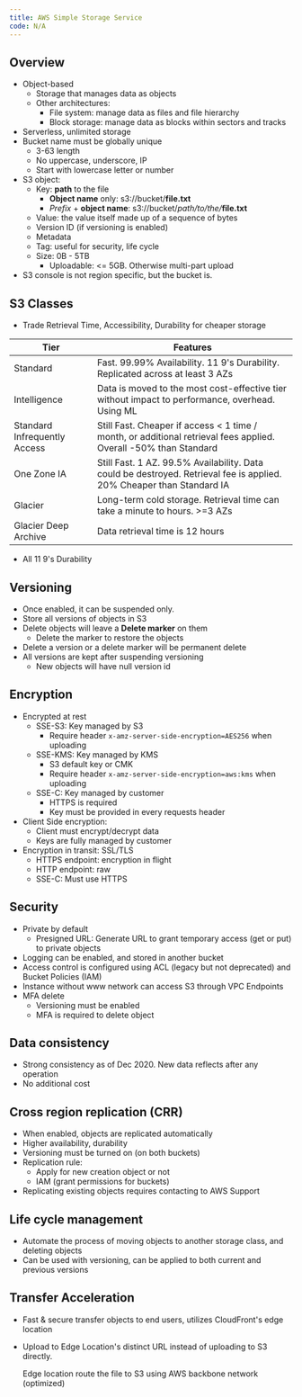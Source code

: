 ```yaml
---
title: AWS Simple Storage Service
code: N/A
---
```


## Overview

- Object-based
  - Storage that manages data as objects
  - Other architectures:
    - File system: manage data as files and file hierarchy
    - Block storage: manage data as blocks within sectors and tracks
- Serverless, unlimited storage
- Bucket name must be globally unique
  - 3-63 length
  - No uppercase, underscore, IP
  - Start with lowercase letter or number
- S3 object:
  - Key: **path** to the file
    - **Object name** only: s3://bucket/**file.txt**
    - _Prefix_ + **object name**: s3://bucket/_path/to/the/_**file.txt**
  - Value: the value itself made up of a sequence of bytes
  - Version ID (if versioning is enabled)
  - Metadata
  - Tag: useful for security, life cycle
  - Size: 0B - 5TB
    - Uploadable: <= 5GB. Otherwise multi-part upload
- S3 console is not region specific, but the bucket is.

## S3 Classes

- Trade Retrieval Time, Accessibility, Durability for cheaper storage

| Tier                         | Features                                                                                                              |
| ---------------------------- | --------------------------------------------------------------------------------------------------------------------- |
| Standard                     | Fast. 99.99% Availability. 11 9's Durability. Replicated across at least 3 AZs                                        |
| Intelligence                 | Data is moved to the most cost-effective tier without impact to performance, overhead. Using ML                       |
| Standard Infrequently Access | Still Fast. Cheaper if access < 1 time / month, or additional retrieval fees applied. Overall -50% than Standard      |
| One Zone IA                  | Still Fast. 1 AZ. 99.5% Availability. Data could be destroyed. Retrieval fee is applied. 20% Cheaper than Standard IA |
| Glacier                      | Long-term cold storage. Retrieval time can take a minute to hours. >=3 AZs                                            |
| Glacier Deep Archive         | Data retrieval time is 12 hours                                                                                       |

- All 11 9's Durability

## Versioning

- Once enabled, it can be suspended only.
- Store all versions of objects in S3
- Delete objects will leave a **Delete marker** on them
  - Delete the marker to restore the objects
- Delete a version or a delete marker will be permanent delete
- All versions are kept after suspending versioning
  - New objects will have null version id

## Encryption

- Encrypted at rest
  - SSE-S3: Key managed by S3
    - Require header `x-amz-server-side-encryption=AES256` when uploading
  - SSE-KMS: Key managed by KMS
    - S3 default key or CMK
    - Require header `x-amz-server-side-encryption=aws:kms` when uploading
  - SSE-C: Key managed by customer
    - HTTPS is required
    - Key must be provided in every requests header
- Client Side encryption:
  - Client must encrypt/decrypt data
  - Keys are fully managed by customer
- Encryption in transit: SSL/TLS
  - HTTPS endpoint: encryption in flight
  - HTTP endpoint: raw
  - SSE-C: Must use HTTPS

## Security

- Private by default
  - Presigned URL: Generate URL to grant temporary access (get or put) to private objects
- Logging can be enabled, and stored in another bucket
- Access control is configured using ACL (legacy but not deprecated) and Bucket Policies (IAM)
- Instance without www network can access S3 through VPC Endpoints
- MFA delete
  - Versioning must be enabled
  - MFA is required to delete object

## Data consistency

- Strong consistency as of Dec 2020. New data reflects after any operation
- No additional cost

## Cross region replication (CRR)

- When enabled, objects are replicated automatically
- Higher availability, durability
- Versioning must be turned on (on both buckets)
- Replication rule:
  - Apply for new creation object or not
  - IAM (grant permissions for buckets)
- Replicating existing objects requires contacting to AWS Support

## Life cycle management

- Automate the process of moving objects to another storage class, and deleting objects
- Can be used with versioning, can be applied to both current and previous versions

## Transfer Acceleration

- Fast & secure transfer objects to end users, utilizes CloudFront's edge location

- Upload to Edge Location's distinct URL instead of uploading to S3 directly.

  Edge location route the file to S3 using AWS backbone network (optimized)
